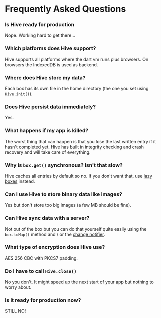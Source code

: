 # Frequently Asked Questions

### Is Hive ready for production
Nope. Working hard to get there...

### Which platforms does Hive support?
Hive supports all platforms where the dart vm runs plus browsers. On browsers the IndexedDB is used as backend.

### Where does Hive store my data?
Each box has its own file in the home directory (the one you set using `Hive.init()`).

### Does Hive persist data immediately?
Yes.

### What happens if my app is killed?
The worst thing that can happen is that you lose the last written entry if it hasn't completed yet. Hive has built in integrity checking and crash recovery and will take care of everything.

### Why is `box.get()` synchronous? Isn't that slow?
Hive caches all entries by default so no. If you don't want that, use [lazy boxes](lazy_box.md) instead.

### Can I use Hive to store binary data like images?
Yes but don't store too big images (a few MB should be fine).

### Can Hive sync data with a server?
Not out of the box but you can do that yourself quite easily using the `box.toMap()` method and / or the [change notifier](watch_changes.md).

### What type of encryption does Hive use?
AES 256 CBC with PKCS7 padding.

### Do I have to call `Hive.close()`
No you don't. It might speed up the next start of your app but nothing to worry about.

### Is it ready for production now?
STILL NO!